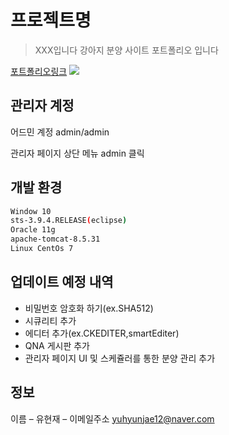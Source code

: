 # 프로젝트명
> XXX입니다
강아지 분양 사이트 포트폴리오 입니다

[포트폴리오링크](http://220.230.122.33:8080)
![](../header.png)


## 관리자 계정

어드민 계정
admin/admin

관리자 페이지 상단 메뉴 admin 클릭


## 개발 환경

```sh
Window 10
sts-3.9.4.RELEASE(eclipse)
Oracle 11g
apache-tomcat-8.5.31
Linux CentOs 7
```

## 업데이트 예정 내역

* 비밀번호 암호화 하기(ex.SHA512)
* 시큐리티 추가
* 에디터 추가(ex.CKEDITER,smartEditer)
* QNA 게시판 추가
* 관리자 페이지 UI 및 스케쥴러를 통한 분양 관리 추가

## 정보

이름 – 유현재 – 이메일주소 yuhyunjae12@naver.com
